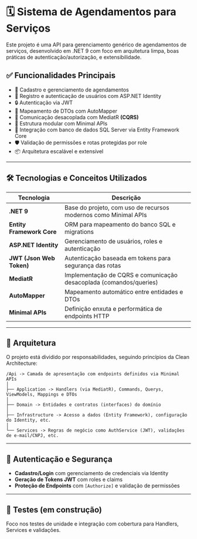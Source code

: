 # 🗓️ Sistema de Agendamentos para Serviços

Este projeto é uma API para gerenciamento genérico de agendamentos de serviços, desenvolvido em .NET 9 com foco em arquitetura limpa, boas práticas de autenticação/autorização, e extensibilidade.

## ✅ Funcionalidades Principais

- 📅 Cadastro e gerenciamento de agendamentos
- 👥 Registro e autenticação de usuários com ASP.NET Identity
- 🔒 Autenticação via JWT
- 🔄 Mapeamento de DTOs com AutoMapper
- 💬 Comunicação desacoplada com MediatR **(CQRS)**
- 🧱 Estrutura modular com Minimal APIs
- 💽 Integração com banco de dados SQL Server via Entity Framework Core
- 🛡️ Validação de permissões e rotas protegidas por role
- 📦 Arquitetura escalável e extensível

---

## 🛠️ Tecnologias e Conceitos Utilizados

| Tecnologia       | Descrição                                                                 |
|------------------|---------------------------------------------------------------------------|
| **.NET 9**        | Base do projeto, com uso de recursos modernos como Minimal APIs           |
| **Entity Framework Core** | ORM para mapeamento do banco SQL e migrations                     |
| **ASP.NET Identity** | Gerenciamento de usuários, roles e autenticação                        |
| **JWT (Json Web Token)** | Autenticação baseada em tokens para segurança das rotas            |
| **MediatR**       | Implementação de CQRS e comunicação desacoplada (comandos/queries)       |
| **AutoMapper**    | Mapeamento automático entre entidades e DTOs                             |
| **Minimal APIs**  | Definição enxuta e performática de endpoints HTTP                        |

---

## 📐 Arquitetura

O projeto está dividido por responsabilidades, seguindo princípios da Clean Architecture:
```
/Api -> Camada de apresentação com endpoints definidos via Minimal APIs
│
├── Application -> Handlers (via MediatR), Commands, Querys, ViewModels, Mappings e DTOs
│
├── Domain -> Entidades e contratos (interfaces) do domínio
│
├── Infrastructure -> Acesso a dados (Entity Framework), configuração do Identity, etc.
│
└── Services -> Regras de negócio como AuthService (JWT), validações de e-mail/CNPJ, etc.
```

---

## 🔐 Autenticação e Segurança

- **Cadastro/Login** com gerenciamento de credenciais via Identity
- **Geração de Tokens JWT** com roles e claims
- **Proteção de Endpoints** com `[Authorize]` e validação de permissões

---

## 🧪 Testes (em construção)

Foco nos testes de unidade e integração com cobertura para Handlers, Services e validações.
